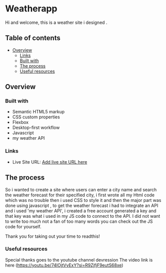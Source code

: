 # Weatherapp
Hi and welcome, this is a weather site i designed .

## Table of contents

- [Overview](#overview)
  - [Links](#links)
  - [Built with](#built-with)
  - [The process](#the-process)
  - [Useful resources](#useful-resources)

## Overview
### Built with

- Semantic HTML5 markup
- CSS custom properties
- Flexbox
- Desktop-first workflow
- Javascript
-  my weather API


### Links
- Live Site URL: [Add live site URL here](https://tolu-viewweather.vercel.app/)
## The process
So i wanted to create a site where users can enter a city name and search the weather forecast for their specified city, i first wrote all my Html code which was no 
trouble then i used CSS to style it and then the major part was done using javascript , to get the weather forecast i had to integrate an API and i used 'my weather API', i created 
a free account generated a key and that key was what i used in my JS code to connect to the API. I did not want to write too much not a fan of too many words you can check out the JS code for yourself.

Thank you for taking out your time to readthis!
### Useful resources 
Special thanks goes to the youtube channel devression 
The video link is here (https://youtu.be/74IOjtVvExY?si=R9ZjfjF9eutS68xe)
